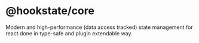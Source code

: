 # @hookstate/core

Modern and high-performance (data access tracked) state management for react done in type-safe and plugin extendable way.
